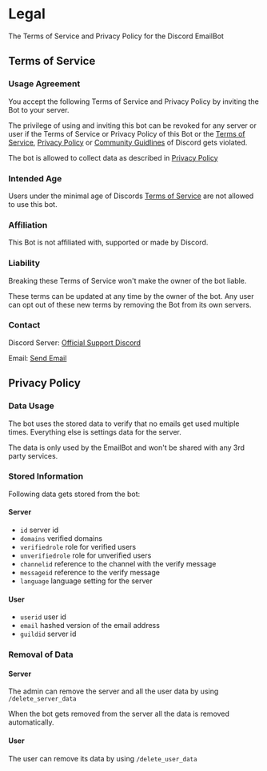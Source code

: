 # Legal

The Terms of Service and Privacy Policy for the Discord EmailBot

## Terms of Service

### Usage Agreement

You accept the following Terms of Service and Privacy Policy by inviting the Bot to your server.

The privilege of using and inviting this bot can be revoked for any server or user if the Terms of Service or Privacy
Policy of this Bot or the [Terms of Service](https://discord.com/terms), [Privacy Policy](https://discord.com/privacy)
or [Community Guidlines](https://discord.com/guidelines) of Discord gets violated.

The bot is allowed to collect data as described in [Privacy Policy](#privacy-policy)

### Intended Age

Users under the minimal age of Discords [Terms of Service](https://discord.com/terms) are not allowed to use this bot.

### Affiliation

This Bot is not affiliated with, supported or made by Discord.

### Liability

Breaking these Terms of Service won't make the owner of the bot liable.

These terms can be updated at any time by the owner of the bot. Any user can opt out of these new terms by removing the
Bot from its own servers.

### Contact

Discord Server: [Official Support Discord](https://discord.com/invite/fEBSHUQXu2)

Email: <a href="mailto:emailbot@larskaesberg.de">Send Email</a>

## Privacy Policy

### Data Usage

The bot uses the stored data to verify that no emails get used multiple times. Everything else is settings data for the
server.

The data is only used by the EmailBot and won't be shared with any 3rd party services.

### Stored Information

Following data gets stored from the bot:

#### Server

- `id` server id
- `domains` verified domains
- `verifiedrole` role for verified users
- `unverifiedrole` role for unverified users
- `channelid` reference to the channel with the verify message
- `messageid` reference to the verify message
- `language` language setting for the server

#### User

- `userid` user id
- `email` hashed version of the email address
- `guildid` server id

### Removal of Data

#### Server

The admin can remove the server and all the user data by using `/delete_server_data`

When the bot gets removed from the server all the data is removed automatically.

#### User

The user can remove its data by using `/delete_user_data`